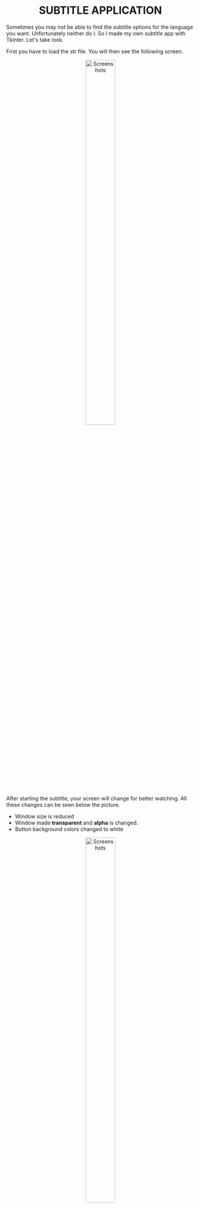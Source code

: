 <div align="center">
  <h1>SUBTITLE APPLICATION</h1>
 </div>
 
 Sometimes you may not be able to find the subtitle options for the language you want. Unfortunately neither do I. 
 So I made my own subtitle app with Tkinter. Let's take look. 
 
First you have to load the str file. You will then see the following screen.

<p align="center">   
  <img src="https://user-images.githubusercontent.com/81585804/224701680-d4dbce29-c9b0-47e0-b3d3-1c819ee2114b.png" alt="Screenshots" width="40%" height="50%">
</p>

After starting the subtitle, your screen will change for better watching. All these changes can be seen below the picture.

- Window size is reduced
- Window made **transparent** and **alpha** is changed.
- Button background colors changed to white
<p align="center">   
  <img src="https://user-images.githubusercontent.com/81585804/224703761-4a66887d-bd1b-4bfc-ae82-43026b8f57c4.png" alt="Screenshots" width="40%" height="50%">
</p>

